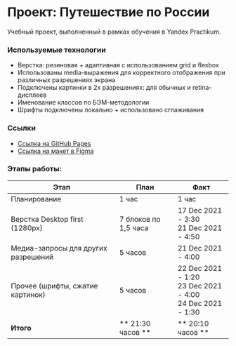 # Проект: Путешествие по России

 Учебный проект, выполненный в рамках обучения в Yandex Practikum.




### Используемые технологии  

* Верстка: резиновая + адаптивная с использованием grid и flexbox
* Использованы media-выражения для корректного отображения при различных разрешениях экрана
* Подключены картинки в 2х разрешениях: для обычных и retina-дисплеев
* Именование классов по БЭМ-методологии
* Шрифты подключены локально + использовано сглаживания

### Ссылки 

* [Cсылка на GitHub Pages](https://ali-gator.github.io/russian-travel/)
* [Ссылка на макет в Figma](https://www.figma.com/file/5S2WSbEFL6awjVWJ0NWL8Q/Sprint-3_-Russia-_-desktop-mobile?node-id=28503%3A0)


### Этапы работы:


|Этап|План|Факт|
|--|--|--|
|Планирование|1 час|1 час|
|  Верстка Desktop first (1280px)| 7 блоков по 1,5 часа |17 Dec 2021 - 3:30 <br> 21 Dec 2021 - 4:50|
|Медиа-запросы для других разрешений|5 часов|21 Dec 2021 - 4:00|
|Прочее (шрифты, сжатие картинок)|5 часов|22 Dec 2021 - 1:20 <br> 23 Dec 2021 - 4:00 <br>24 Dec 2021 - 1:30|
|**Итого**|** 21:30 часов **|** 20:10 часов **|




